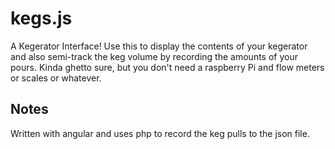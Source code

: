 kegs.js
=========

A Kegerator Interface!
Use this to display the contents of your kegerator and also semi-track the keg volume by recording the amounts of your pours. Kinda ghetto sure, but you don't need a raspberry Pi and flow meters or scales or whatever.



Notes
------------------------
Written with angular and uses php to record the keg pulls to the json file.